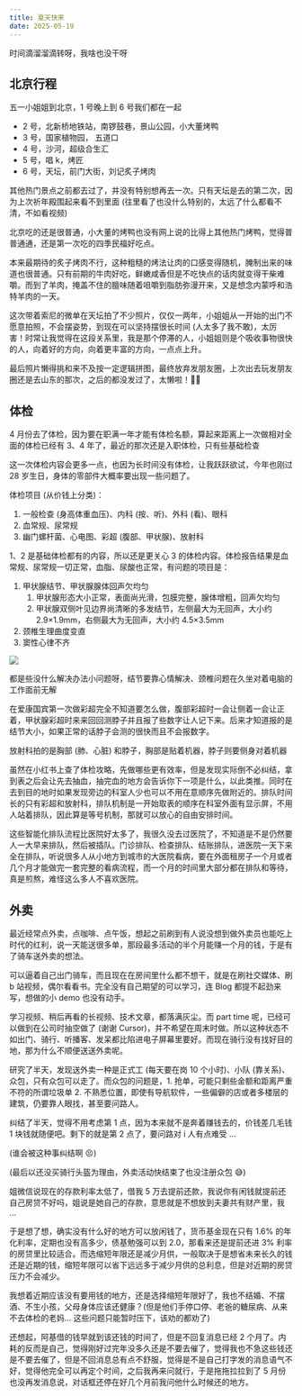 ```yaml
---
title: 夏天快来
date: 2025-05-19
---
```


时间滴溜溜滴转呀，我啥也没干呀

## 北京行程

五一小姐姐到北京，1 号晚上到 6 号我们都在一起

- 2 号，北新桥地铁站，南锣鼓巷，景山公园，小大董烤鸭
- 3 号，国家植物园， 五道口
- 4 号，沙河，超级合生汇
- 5 号，唱 k，烤匠
- 6 号，天坛，前门大街，刘记炙子烤肉

其他热门景点之前都去过了，并没有特别想再去一次。只有天坛是去的第二次，因为上次祈年殿围起来看不到里面 (往里看了也没什么特别的，太远了什么都看不清，不如看视频)

北京吃的还是很普通，小大董的烤鸭也没有网上说的比得上其他热门烤鸭，觉得普普通通，还是第一次吃的四季民福好吃点。

本来最期待的炙子烤肉不行，这种粗糙的烤法让肉的口感变得随机，腌制出来的味道也很普通。只有前期的牛肉好吃，鲜嫩咸香但是不吃快点的话肉就变得干柴难嚼。而到了羊肉，掩盖不住的膻味随着咀嚼到脂肪弥漫开来，又是想念内蒙呼和浩特羊肉的一天。

这次带着索尼的微单在天坛拍了不少照片，仅仅一两年，小姐姐从一开始的出门不愿意拍照，不会摆姿势，到现在可以坚持摆很长时间 (人太多了我不敢)，太厉害！时常让我觉得在这段关系里，我是那个停滞的人，小姐姐则是个吸收事物很快的人，向着好的方向，向着更丰富的方向，一点点上升。

最后照片懒得挑和来不及按一定逻辑拼图，最终放弃发朋友圈，上次出去玩发朋友圈还是去山东的那次，之后的都没发过了，太懒啦！😮‍💨

## 体检

4 月份去了体检，因为要在职满一年才能有体检名额，算起来距离上一次做相对全面的体检已经有 3、4 年了，最近的那次还是入职体检，只有些基础检查

这一次体检内容会更多一点，也因为长时间没有体检，让我跃跃欲试，今年也刚过 28 岁生日，身体的零部件大概率要出现一些问题了。

体检项目 (从价钱上分类)：

1. 一般检查 (身高体重血压)、内科 (按、听)、外科 (看)、眼科
2. 血常规、尿常规
3. 幽门螺杆菌、心电图、彩超 (腹部、甲状腺)、放射科

1、2 是基础体检都有的内容，所以还是更关心 3 的体检内容。体检报告结果是血常规、尿常规一切正常，血脂、尿酸也正常，有问题的项目是：

1. 甲状腺结节、甲状腺腺体回声欠均匀
   1. 甲状腺形态大小正常，表面尚光滑，包膜完整，腺体增粗，回声欠均匀
   2. 甲状腺双侧叶见边界尚清晰的多发结节，左侧最大为无回声，大小约 2.9×1.9mm，右侧最大为无回声，大小约 4.5×3.5mm
2. 颈椎生理曲度变直
3. 窦性心律不齐

![](https://kingan-md-img.oss-cn-guangzhou.aliyuncs.com/blog/20250523180113210.jpg?x-oss-process=image/format,webp/resize,w_640)

都是些没什么解决办法小问题呀，结节要靠心情解决、颈椎问题在久坐对着电脑的工作面前无解

在爱康国宾第一次做彩超完全不知道要怎么做，腹部彩超时一会让侧着一会让正着，甲状腺彩超时来来回回测脖子并且报了些数字让人记下来。后来才知道报的是结节大小，如果正常的话脖子会测的很快而且不会报数字。

放射科拍的是胸部 (肺、心脏) 和脖子，胸部是贴着机器，脖子则要侧身对着机器

虽然在小红书上查了体检攻略，先做哪些更有效率，但是发现实际倒不必纠结，拿到表之后会让先去抽血，抽完血的地方会告诉你下一项是什么，以此类推。同时在去到目的地时如果发现旁边的科室人少也可以不用在意顺序先做附近的。排队时间长的只有彩超和放射科，排队机制是一开始取表的顺序在科室外面有显示屏，不用人站着排队，因此算是等号机制，那就可以放心的自由安排时间。

这些智能化排队流程比医院好太多了，我很久没去过医院了，不知道是不是仍然要人一大早来排队，然后被插队。门诊排队、检查排队、结账排队，进医院一天下来全在排队，听说很多人从小地方到城市的大医院看病，要在外面租房子一个月或者几个月才能做完一套完整的看病流程，而一个月的时间里大部分都在排队和等待，真是煎熬，难怪这么多人不喜欢医院。

## 外卖

最近经常点外卖，点咖啡、点午饭，想起之前刷到有人说没想到做外卖员也能吃上时代的红利，说一天能送很多单，那段最多活动的半个月能赚一个月的钱，于是有了骑车送外卖的想法。

可以逼着自己出门骑车，而且现在在房间里什么都不想干，就是在刷社交媒体、刷 b 站视频，偶尔看看书。完全没有自己期望的可以学习，连 Blog 都提不起劲来写，想做的小 demo 也没有动手。

学习视频、稍后再看的长视频、技术文章，都落满灰尘。而 part time 呢，已经可以做到在公司时抽空做了 (谢谢 Cursor)，并不希望在周末时做。所以这种状态不如出门、骑行、听播客、发呆都比陷进电子屏幕里要好。而现在骑行没有找好目的地，那为什么不顺便送送外卖呢。

研究了半天，发现送外卖一种是正式工 (每天要在岗 10 个小时)、小队 (靠关系)、众包，只有众包可以走了。而众包的问题是，1. 抢单，可能只剩些金额和距离严重不符的所谓垃圾单 2. 不熟悉位置，即使有导航软件，一些偏僻的店或者多楼层的建筑，仍要靠人眼找，甚至要问路人。

纠结了半天，觉得不用考虑第 1 点，因为本来就不是奔着赚钱去的，价钱差几毛钱 1 块钱就随便吧。剩下的就是第 2 点了，要问路对 i 人有点难受 …

(谁会被这种事纠结啊 😣)

(最后以还没买骑行头盔为理由，外卖活动快结束了也没注册众包 😅)

姐微信说现在的存款利率太低了，借我 5 万去提前还款，我说你有闲钱就提前还自己房贷不好吗，姐说是她自己的存款，意思就是不想放到夫妻共有财产里，我 …

于是想了想，确实没有什么好的地方可以放闲钱了，货币基金现在只有 1.6% 的年化利率，定期也没有高多少，债基勉强可以到 2.0，那看来还是提前还进 3% 利率的房贷里比较适合。而选缩短年限还是减少月供，一般取决于是想省未来长久的钱还是近期的钱，缩短年限可以省下远远多于减少月供的总利息，但是对近期的房贷压力不会减少。

我想着近期应该没有要用钱的地方，还是选择缩短年限好了，我也不结婚、不摆酒、不生小孩，父母身体应该还健康？(但是他们手停口停、老爸的糖尿病、从来不去体检的老妈… 这些问题只能暂时压下，该劝的都劝了)

还想起，阿基借的钱早就到该还钱的时间了，但是不回复消息已经 2 个月了。内耗的反而是自己，觉得刚好过完年没多久还是不要去催了，觉得我也不急这些钱还是不要去催了，但是不回消息总有点不舒服，觉得是不是自己打字发的消息语气不好，觉得他完全可以再定个时间，之后我再来问就行，于是拖拖拉拉到了 5 月份也没再发消息说，对话框还停在好几个月前我问他什么时候还的地方。
